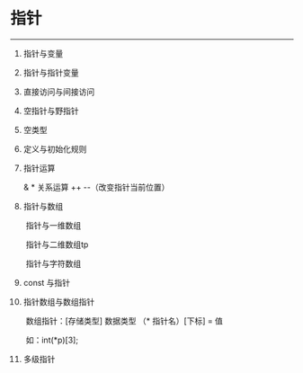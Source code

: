# 指针

---

1. 指针与变量

2. 指针与指针变量

3. 直接访问与间接访问

4. 空指针与野指针

5. 空类型

6. 定义与初始化规则

7. 指针运算

      &     *    关系运算  ++  --（改变指针当前位置）

8. 指针与数组

   ​     指针与一维数组

   ​	 指针与二维数组tp

   ​	 指针与字符数组

9. const 与指针

10. 指针数组与数组指针

    ​		数组指针：[存储类型] 数据类型  （* 指针名）[下标] = 值
    
    ​						如：int(*p)[3];
    
10. 多级指针

    